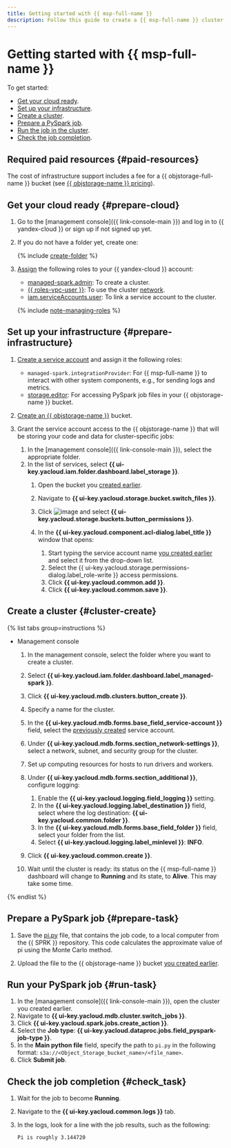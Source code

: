 ```yaml
---
title: Getting started with {{ msp-full-name }}
description: Follow this guide to create a {{ msp-full-name }} cluster and run jobs in it.
---
```


# Getting started with {{ msp-full-name }}

To get started:

* [Get your cloud ready](#prepare-cloud).
* [Set up your infrastructure](#prepare-infrastructure).
* [Create a cluster](#cluster-create).
* [Prepare a PySpark job](#prepare-task).
* [Run the job in the cluster](#run-task).
* [Check the job completion](#check-task).

## Required paid resources {#paid-resources}

The cost of infrastructure support includes a fee for a {{ objstorage-full-name }} bucket (see [{{ objstorage-name }} pricing](../storage/pricing.md)).

## Get your cloud ready {#prepare-cloud}

1. Go to the [management console]({{ link-console-main }}) and log in to {{ yandex-cloud }} or sign up if not signed up yet.

1. If you do not have a folder yet, create one:

   {% include [create-folder](../_includes/create-folder.md) %}

1. [Assign](../iam/operations/roles/grant.md) the following roles to your {{ yandex-cloud }} account:

    * [managed-spark.admin](security.md#managed-spark-admin): To create a cluster.
    * [{{ roles-vpc-user }}](../vpc/security/index.md#vpc-user): To use the cluster [network](../vpc/concepts/network.md#network).
    * [iam.serviceAccounts.user](../iam/security/index.md#iam-serviceAccounts-user): To link a service account to the cluster.

    {% include [note-managing-roles](../_includes/mdb/note-managing-roles.md) %}

## Set up your infrastructure {#prepare-infrastructure}

1. [Create a service account](../iam/operations/sa/create.md#create-sa) and assign it the following roles:

   * `managed-spark.integrationProvider`: For {{ msp-full-name }} to interact with other system components, e.g., for sending logs and metrics.
   * [storage.editor](../storage/security/index.md#storage-editor): For accessing PySpark job files in your {{ objstorage-name }} bucket.

1. [Create an {{ objstorage-name }}](../storage/operations/buckets/create.md) bucket.

1. Grant the service account access to the {{ objstorage-name }} that will be storing your code and data for cluster-specific jobs:

   1. In the [management console]({{ link-console-main }}), select the appropriate folder.
   1. In the list of services, select **{{ ui-key.yacloud.iam.folder.dashboard.label_storage }}**.
      1. Open the bucket you [created earlier](#create-s3-bucket).
      1. Navigate to **{{ ui-key.yacloud.storage.bucket.switch_files }}**.
      1. Click ![image](../_assets/console-icons/ellipsis.svg) and select **{{ ui-key.yacloud.storage.buckets.button_permissions }}**.
      1. In the **{{ ui-key.yacloud.component.acl-dialog.label_title }}** window that opens:

         1. Start typing the service account name [you created earlier](#before-you-begin) and select it from the drop-down list.
         1. Select the {{ ui-key.yacloud.storage.permissions-dialog.label_role-write }} access permissions.
         1. Click **{{ ui-key.yacloud.common.add }}**.
         1. Click **{{ ui-key.yacloud.common.save }}**.

## Create a cluster {#cluster-create}

{% list tabs group=instructions %}

- Management console

  1. In the management console, select the folder where you want to create a cluster.
  1. Select **{{ ui-key.yacloud.iam.folder.dashboard.label_managed-spark }}**.
  1. Click **{{ ui-key.yacloud.mdb.clusters.button_create }}**.
  1. Specify a name for the cluster.
  1. In the **{{ ui-key.yacloud.mdb.forms.base_field_service-account }}** field, select the [previously created](#before-you-begin) service account.
  1. Under **{{ ui-key.yacloud.mdb.forms.section_network-settings }}**, select a network, subnet, and security group for the cluster.
  1. Set up computing resources for hosts to run drivers and workers.
  1. Under **{{ ui-key.yacloud.mdb.forms.section_additional }}**, configure logging:

     1. Enable the **{{ ui-key.yacloud.logging.field_logging }}** setting.
     1. In the **{{ ui-key.yacloud.logging.label_destination }}** field, select where the log destination: **{{ ui-key.yacloud.common.folder }}**.
     1. In the **{{ ui-key.yacloud.mdb.forms.base_field_folder }}** field, select your folder from the list.
     1. Select **{{ ui-key.yacloud.logging.label_minlevel }}**: **INFO**.

  1. Click **{{ ui-key.yacloud.common.create }}**.
  1. Wait until the cluster is ready: its status on the {{ msp-full-name }} dashboard will change to **Running** and its state, to **Alive**. This may take some time.

{% endlist %}

## Prepare a PySpark job {#prepare-task}

1. Save the [pi.py](https://github.com/apache/spark/blob/master/examples/src/main/python/pi.py) file, that contains the job code, to a local computer from the {{ SPRK }} repository. This code calculates the approximate value of pi using the Monte Carlo method.

1. Upload the file to the {{ objstorage-name }} bucket [you created earlier](#before-you-begin).

## Run your PySpark job {#run-task}

1. In the [management console]({{ link-console-main }}), open the cluster you created earlier.
1. Navigate to **{{ ui-key.yacloud.mdb.cluster.switch_jobs }}**.
1. Click **{{ ui-key.yacloud.spark.jobs.create_action }}**.
1. Select the **Job type**: **{{ ui-key.yacloud.dataproc.jobs.field_pyspark-job-type }}**.
1. In the **Main python file** field, specify the path to `pi.py` in the following format: `s3a://<Object_Storage_bucket_name>/<file_name>`.
1. Click **Submit job**.

## Check the job completion {#check_task}

1. Wait for the job to become **Running**.
1. Navigate to the **{{ ui-key.yacloud.common.logs }}** tab.
1. In the logs, look for a line with the job results, such as the following:

   ```
   Pi is roughly 3.144720
   ```
